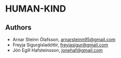 # HUMAN-KIND

## Authors
- Arnar Steinn Ólafsson, arnarsteinn95@gmail.com
- Freyja Sigurgísladóttir, freyjasigur@gmail.com 
- Jón Egill Hafsteinsson, jonehaf@gmail.com
